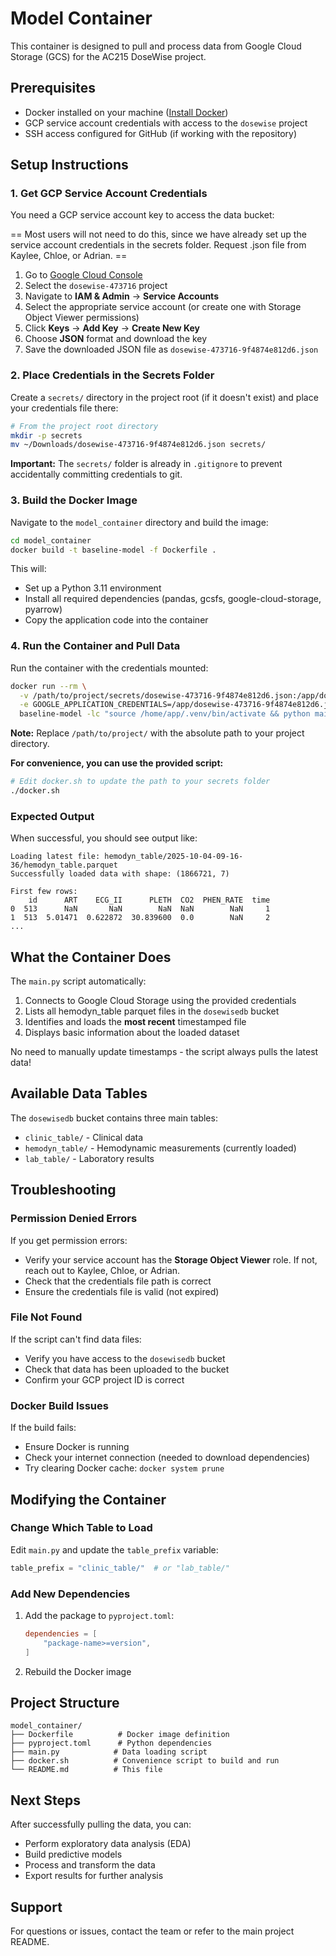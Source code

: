 # Model Container

This container is designed to pull and process data from Google Cloud Storage (GCS) for the AC215 DoseWise project.

## Prerequisites

- Docker installed on your machine ([Install Docker](https://docs.docker.com/get-docker/))
- GCP service account credentials with access to the `dosewise` project
- SSH access configured for GitHub (if working with the repository)

## Setup Instructions

### 1. Get GCP Service Account Credentials

You need a GCP service account key to access the data bucket:

== Most users will not need to do this, since we have already set up the service account credentials in the secrets folder. Request .json file from Kaylee, Chloe, or Adrian. ==

1. Go to [Google Cloud Console](https://console.cloud.google.com/)
2. Select the `dosewise-473716` project
3. Navigate to **IAM & Admin** → **Service Accounts**
4. Select the appropriate service account (or create one with Storage Object Viewer permissions)
5. Click **Keys** → **Add Key** → **Create New Key**
6. Choose **JSON** format and download the key
7. Save the downloaded JSON file as `dosewise-473716-9f4874e812d6.json`

### 2. Place Credentials in the Secrets Folder

Create a `secrets/` directory in the project root (if it doesn't exist) and place your credentials file there:

```bash
# From the project root directory
mkdir -p secrets
mv ~/Downloads/dosewise-473716-9f4874e812d6.json secrets/
```

**Important:** The `secrets/` folder is already in `.gitignore` to prevent accidentally committing credentials to git.

### 3. Build the Docker Image

Navigate to the `model_container` directory and build the image:

```bash
cd model_container
docker build -t baseline-model -f Dockerfile .
```

This will:
- Set up a Python 3.11 environment
- Install all required dependencies (pandas, gcsfs, google-cloud-storage, pyarrow)
- Copy the application code into the container

### 4. Run the Container and Pull Data

Run the container with the credentials mounted:

```bash
docker run --rm \
  -v /path/to/project/secrets/dosewise-473716-9f4874e812d6.json:/app/dosewise-473716-9f4874e812d6.json \
  -e GOOGLE_APPLICATION_CREDENTIALS=/app/dosewise-473716-9f4874e812d6.json \
  baseline-model -lc "source /home/app/.venv/bin/activate && python main.py"
```

**Note:** Replace `/path/to/project/` with the absolute path to your project directory.

**For convenience, you can use the provided script:**

```bash
# Edit docker.sh to update the path to your secrets folder
./docker.sh
```

### Expected Output

When successful, you should see output like:

```
Loading latest file: hemodyn_table/2025-10-04-09-16-36/hemodyn_table.parquet
Successfully loaded data with shape: (1866721, 7)

First few rows:
    id      ART    ECG_II      PLETH  CO2  PHEN_RATE  time
0  513      NaN       NaN        NaN  NaN        NaN     1
1  513  5.01471  0.622872  30.839600  0.0        NaN     2
...
```

## What the Container Does

The `main.py` script automatically:
1. Connects to Google Cloud Storage using the provided credentials
2. Lists all hemodyn_table parquet files in the `dosewisedb` bucket
3. Identifies and loads the **most recent** timestamped file
4. Displays basic information about the loaded dataset

No need to manually update timestamps - the script always pulls the latest data!

## Available Data Tables

The `dosewisedb` bucket contains three main tables:
- `clinic_table/` - Clinical data
- `hemodyn_table/` - Hemodynamic measurements (currently loaded)
- `lab_table/` - Laboratory results

## Troubleshooting

### Permission Denied Errors

If you get permission errors:
- Verify your service account has the **Storage Object Viewer** role. If not, reach out to Kaylee, Chloe, or Adrian.
- Check that the credentials file path is correct
- Ensure the credentials file is valid (not expired)

### File Not Found

If the script can't find data files:
- Verify you have access to the `dosewisedb` bucket
- Check that data has been uploaded to the bucket
- Confirm your GCP project ID is correct

### Docker Build Issues

If the build fails:
- Ensure Docker is running
- Check your internet connection (needed to download dependencies)
- Try clearing Docker cache: `docker system prune`

## Modifying the Container

### Change Which Table to Load

Edit `main.py` and update the `table_prefix` variable:

```python
table_prefix = "clinic_table/"  # or "lab_table/"
```

### Add New Dependencies

1. Add the package to `pyproject.toml`:
   ```toml
   dependencies = [
       "package-name>=version",
   ]
   ```
2. Rebuild the Docker image

## Project Structure

```
model_container/
├── Dockerfile          # Docker image definition
├── pyproject.toml      # Python dependencies
├── main.py            # Data loading script
├── docker.sh          # Convenience script to build and run
└── README.md          # This file
```

## Next Steps

After successfully pulling the data, you can:
- Perform exploratory data analysis (EDA)
- Build predictive models
- Process and transform the data
- Export results for further analysis

## Support

For questions or issues, contact the team or refer to the main project README.

